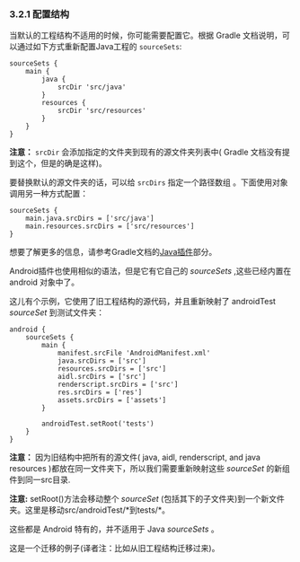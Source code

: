 ### 3.2.1 配置结构

当默认的工程结构不适用的时候，你可能需要配置它。根据 Gradle 文档说明，可以通过如下方式重新配置Java工程的 `sourceSets`:

    sourceSets {
        main {
            java {
                srcDir 'src/java'
            }
            resources {
                srcDir 'src/resources'
            }
        }
    }

**注意：** `srcDir` 会添加指定的文件夹到现有的源文件夹列表中( Gradle 文档没有提到这个，但是的确是这样)。

要替换默认的源文件夹的话，可以给 `srcDirs` 指定一个路径数组 。下面使用对象调用另一种方式配置：

    sourceSets {
        main.java.srcDirs = ['src/java']
        main.resources.srcDirs = ['src/resources']
    }
    
想要了解更多的信息，请参考Gradle文档的[Java插件](http://gradle.org/docs/current/userguide/java_plugin.html)部分。

Android插件也使用相似的语法，但是它有它自己的 *sourceSets* ,这些已经内置在 android 对象中了。

这儿有个示例，它使用了旧工程结构的源代码，并且重新映射了 androidTest *sourceSet* 到测试文件夹：

    android {
        sourceSets {
            main {
                manifest.srcFile 'AndroidManifest.xml'
                java.srcDirs = ['src']
                resources.srcDirs = ['src']
                aidl.srcDirs = ['src']
                renderscript.srcDirs = ['src']
                res.srcDirs = ['res']
                assets.srcDirs = ['assets']
            }
    
            androidTest.setRoot('tests')
        }
    }

**注意：** 因为旧结构中把所有的源文件( java, aidl, renderscript, and java resources )都放在同一文件夹下，所以我们需要重新映射这些 *sourceSet* 的新组件到同一src目录.

**注意:** setRoot()方法会移动整个 *sourceSet* (包括其下的子文件夹)到一个新文件夹。这里是移动src/androidTest/\*到tests/\*。

这些都是 Android 特有的，并不适用于 Java *sourceSets* 。

这是一个迁移的例子(译者注：比如从旧工程结构迁移过来)。
